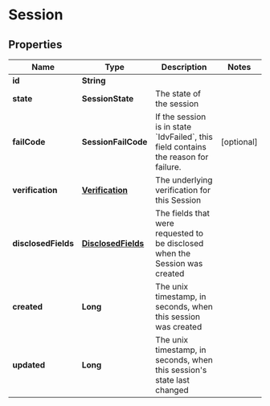 

# Session


## Properties

| Name | Type | Description | Notes |
|------------ | ------------- | ------------- | -------------|
|**id** | **String** |  |  |
|**state** | **SessionState** | The state of the session |  |
|**failCode** | **SessionFailCode** | If the session is in state &#x60;IdvFailed&#x60;, this field contains the reason for failure. |  [optional] |
|**verification** | [**Verification**](Verification.md) | The underlying verification for this Session |  |
|**disclosedFields** | [**DisclosedFields**](DisclosedFields.md) | The fields that were requested to be disclosed when the Session was created |  |
|**created** | **Long** | The unix timestamp, in seconds, when this session was created |  |
|**updated** | **Long** | The unix timestamp, in seconds, when this session&#39;s state last changed |  |



